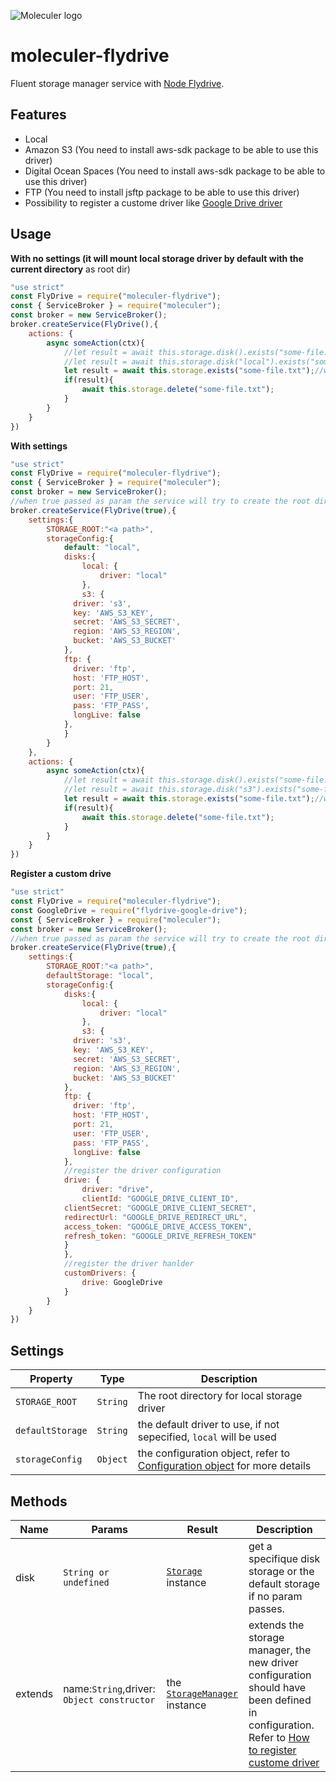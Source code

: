 ![Moleculer logo](http://moleculer.services/images/banner.png)

# moleculer-flydrive

Fluent storage manager service with [Node Flydrive](https://github.com/Slynova-Org/node-flydrive).

## Features
- Local
- Amazon S3 (You need to install aws-sdk package to be able to use this driver)
- Digital Ocean Spaces (You need to install aws-sdk package to be able to use this driver)
- FTP (You need to install jsftp package to be able to use this driver)
- Possibility to register a custome driver like [Google Drive driver](https://github.com/molobala/flydrive-google-drive)

## Usage
**With no settings (it will mount local storage driver by default with the current directory** as root dir)
```js
"use strict"
const FlyDrive = require("moleculer-flydrive");
const { ServiceBroker } = require("moleculer");
const broker = new ServiceBroker();
broker.createService(FlyDrive(),{
	actions: {
		async someAction(ctx){
			//let result = await this.storage.disk().exists("some-file.txt");
			//let result = await this.storage.disk("local").exists("some-file.txt");
			let result = await this.storage.exists("some-file.txt");//will use the default storage defined
			if(result){
				await this.storage.delete("some-file.txt");
			}
		}
	}
})

```
**With settings**
```js
"use strict"
const FlyDrive = require("moleculer-flydrive");
const { ServiceBroker } = require("moleculer");
const broker = new ServiceBroker();
//when true passed as param the service will try to create the root dir
broker.createService(FlyDrive(true),{
	settings:{
		STORAGE_ROOT:"<a path>",
		storageConfig:{
			default: "local",
			disks:{
				local: {
					driver: "local"
				},
				s3: {
		      driver: 's3',
		      key: 'AWS_S3_KEY',
		      secret: 'AWS_S3_SECRET',
		      region: 'AWS_S3_REGION',
		      bucket: 'AWS_S3_BUCKET'
		    },
		    ftp: {
		      driver: 'ftp',
		      host: 'FTP_HOST',
		      port: 21,
		      user: 'FTP_USER',
		      pass: 'FTP_PASS',
		      longLive: false
		    },
			}
		}
	},
	actions: {
		async someAction(ctx){
			//let result = await this.storage.disk().exists("some-file.txt");
			//let result = await this.storage.disk("s3").exists("some-file.txt");
			let result = await this.storage.exists("some-file.txt");//will use the default storage defined
			if(result){
				await this.storage.delete("some-file.txt");
			}
		}
	}
})
```
**Register a custom drive**

```js
"use strict"
const FlyDrive = require("moleculer-flydrive");
const GoogleDrive = require("flydrive-google-drive");
const { ServiceBroker } = require("moleculer");
const broker = new ServiceBroker();
//when true passed as param the service will try to create the root dir
broker.createService(FlyDrive(true),{
	settings:{
		STORAGE_ROOT:"<a path>",
		defaultStorage: "local",
		storageConfig:{
			disks:{
				local: {
					driver: "local"
				},
				s3: {
		      driver: 's3',
		      key: 'AWS_S3_KEY',
		      secret: 'AWS_S3_SECRET',
		      region: 'AWS_S3_REGION',
		      bucket: 'AWS_S3_BUCKET'
		    },
		    ftp: {
		      driver: 'ftp',
		      host: 'FTP_HOST',
		      port: 21,
		      user: 'FTP_USER',
		      pass: 'FTP_PASS',
		      longLive: false
		    },
		    //register the driver configuration
		    drive: {
		    	driver: "drive",
		    	clientId: "GOOGLE_DRIVE_CLIENT_ID",
	        clientSecret: "GOOGLE_DRIVE_CLIENT_SECRET",
	        redirectUrl: "GOOGLE_DRIVE_REDIRECT_URL",
	        access_token: "GOOGLE_DRIVE_ACCESS_TOKEN",
	        refresh_token: "GOOGLE_DRIVE_REFRESH_TOKEN"
		    }
			},
			//register the driver hanlder
			customDrivers: {
				drive: GoogleDrive
			}
		}
	}
})
```

## Settings
| Property | Type | Description |
| -------- | -----| ----------- |
| `STORAGE_ROOT` | `String` | The root directory for local storage driver|
| `defaultStorage` | `String` | the default driver to use, if not sepecified, `local` will be used  |
| `storageConfig` | `Object` | the configuration object, refer to [Configuration object](https://github.com/Slynova-Org/node-flydrive/blob/master/tests/stubs/config.js) for more details |


## Methods
| Name | Params | Result | Description |
| ---- | ------ | ------ | ----------- |
| disk | `String or undefined` | [`Storage`](https://github.com/Slynova-Org/node-flydrive/blob/master/src/Storage.js) instance| get a specifique disk storage or the default storage if no param passes. |
| extends | name:`String`,driver: `Object constructor` | the [`StorageManager`](https://github.com/Slynova-Org/node-flydrive/blob/master/src/StorageManager.js) instance | extends the storage manager, the new driver configuration should have been defined in configuration. Refer to [How to register custome driver](https://github.com/Slynova-Org/node-flydrive/wiki/Register-a-custom-driver) |
